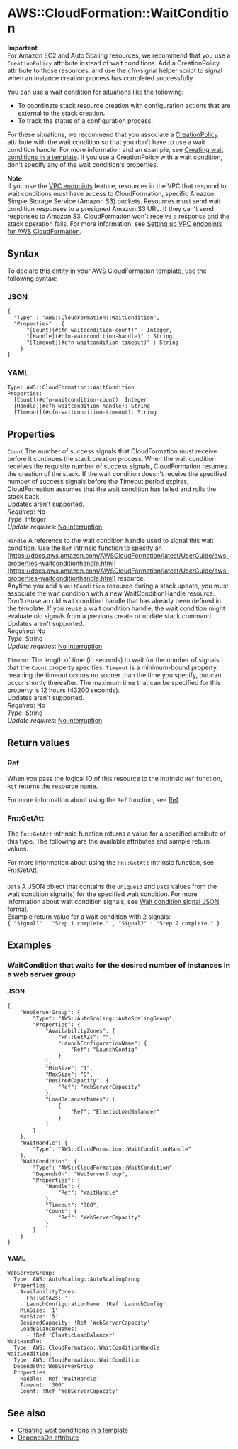 # AWS::CloudFormation::WaitCondition<a name="aws-properties-waitcondition"></a>

**Important**  
For Amazon EC2 and Auto Scaling resources, we recommend that you use a `CreationPolicy` attribute instead of wait conditions\. Add a CreationPolicy attribute to those resources, and use the cfn\-signal helper script to signal when an instance creation process has completed successfully\.

You can use a wait condition for situations like the following:

- To coordinate stack resource creation with configuration actions that are external to the stack creation\.
- To track the status of a configuration process\.

For these situations, we recommend that you associate a [CreationPolicy](https://docs.aws.amazon.com/AWSCloudFormation/latest/UserGuide/aws-attribute-creationpolicy.html) attribute with the wait condition so that you don't have to use a wait condition handle\. For more information and an example, see [Creating wait conditions in a template](https://docs.aws.amazon.com/AWSCloudFormation/latest/UserGuide/using-cfn-waitcondition.html)\. If you use a CreationPolicy with a wait condition, don't specify any of the wait condition's properties\.

**Note**  
If you use the [VPC endpoints](https://docs.aws.amazon.com/vpc/latest/userguide/vpc-endpoints.html) feature, resources in the VPC that respond to wait conditions must have access to CloudFormation, specific Amazon Simple Storage Service \(Amazon S3\) buckets\. Resources must send wait condition responses to a presigned Amazon S3 URL\. If they can't send responses to Amazon S3, CloudFormation won't receive a response and the stack operation fails\. For more information, see [Setting up VPC endpoints for AWS CloudFormation](https://docs.aws.amazon.com/AWSCloudFormation/latest/UserGuide/cfn-vpce-bucketnames.html)\.

## Syntax<a name="aws-properties-waitcondition-syntax"></a>

To declare this entity in your AWS CloudFormation template, use the following syntax:

### JSON<a name="aws-properties-waitcondition-syntax.json"></a>

```
{
  "Type" : "AWS::CloudFormation::WaitCondition",
  "Properties" : {
      "[Count](#cfn-waitcondition-count)" : Integer,
      "[Handle](#cfn-waitcondition-handle)" : String,
      "[Timeout](#cfn-waitcondition-timeout)" : String
    }
}
```

### YAML<a name="aws-properties-waitcondition-syntax.yaml"></a>

```
Type: AWS::CloudFormation::WaitCondition
Properties:
  [Count](#cfn-waitcondition-count): Integer
  [Handle](#cfn-waitcondition-handle): String
  [Timeout](#cfn-waitcondition-timeout): String
```

## Properties<a name="aws-properties-waitcondition-properties"></a>

`Count` <a name="cfn-waitcondition-count"></a>
The number of success signals that CloudFormation must receive before it continues the stack creation process\. When the wait condition receives the requisite number of success signals, CloudFormation resumes the creation of the stack\. If the wait condition doesn't receive the specified number of success signals before the Timeout period expires, CloudFormation assumes that the wait condition has failed and rolls the stack back\.  
Updates aren't supported\.  
_Required_: No  
_Type_: Integer  
_Update requires_: [No interruption](https://docs.aws.amazon.com/AWSCloudFormation/latest/UserGuide/using-cfn-updating-stacks-update-behaviors.html#update-no-interrupt)

`Handle` <a name="cfn-waitcondition-handle"></a>
A reference to the wait condition handle used to signal this wait condition\. Use the `Ref` intrinsic function to specify an [https://docs.aws.amazon.com/AWSCloudFormation/latest/UserGuide/aws-properties-waitconditionhandle.html](https://docs.aws.amazon.com/AWSCloudFormation/latest/UserGuide/aws-properties-waitconditionhandle.html) resource\.  
Anytime you add a `WaitCondition` resource during a stack update, you must associate the wait condition with a new WaitConditionHandle resource\. Don't reuse an old wait condition handle that has already been defined in the template\. If you reuse a wait condition handle, the wait condition might evaluate old signals from a previous create or update stack command\.  
Updates aren't supported\.  
_Required_: No  
_Type_: String  
_Update requires_: [No interruption](https://docs.aws.amazon.com/AWSCloudFormation/latest/UserGuide/using-cfn-updating-stacks-update-behaviors.html#update-no-interrupt)

`Timeout` <a name="cfn-waitcondition-timeout"></a>
The length of time \(in seconds\) to wait for the number of signals that the `Count` property specifies\. `Timeout` is a minimum\-bound property, meaning the timeout occurs no sooner than the time you specify, but can occur shortly thereafter\. The maximum time that can be specified for this property is 12 hours \(43200 seconds\)\.  
Updates aren't supported\.  
_Required_: No  
_Type_: String  
_Update requires_: [No interruption](https://docs.aws.amazon.com/AWSCloudFormation/latest/UserGuide/using-cfn-updating-stacks-update-behaviors.html#update-no-interrupt)

## Return values<a name="aws-properties-waitcondition-return-values"></a>

### Ref<a name="aws-properties-waitcondition-return-values-ref"></a>

When you pass the logical ID of this resource to the intrinsic `Ref` function, `Ref` returns the resource name\.

For more information about using the `Ref` function, see [Ref](https://docs.aws.amazon.com/AWSCloudFormation/latest/UserGuide/intrinsic-function-reference-ref.html)\.

### Fn::GetAtt<a name="aws-properties-waitcondition-return-values-fn--getatt"></a>

The `Fn::GetAtt` intrinsic function returns a value for a specified attribute of this type\. The following are the available attributes and sample return values\.

For more information about using the `Fn::GetAtt` intrinsic function, see [Fn::GetAtt](https://docs.aws.amazon.com/AWSCloudFormation/latest/UserGuide/intrinsic-function-reference-getatt.html)\.

#### <a name="aws-properties-waitcondition-return-values-fn--getatt-fn--getatt"></a>

`Data` <a name="Data-fn::getatt"></a>
A JSON object that contains the `UniqueId` and `Data` values from the wait condition signal\(s\) for the specified wait condition\. For more information about wait condition signals, see [Wait condition signal JSON format](https://docs.aws.amazon.com/AWSCloudFormation/latest/UserGuide/using-cfn-waitcondition.html#using-cfn-waitcondition-signaljson)\.  
Example return value for a wait condition with 2 signals:  
 `{ "Signal1" : "Step 1 complete." , "Signal2" : "Step 2 complete." }`

## Examples<a name="aws-properties-waitcondition--examples"></a>

### WaitCondition that waits for the desired number of instances in a web server group<a name="aws-properties-waitcondition--examples--WaitCondition_that_waits_for_the_desired_number_of_instances_in_a_web_server_group"></a>

#### JSON<a name="aws-properties-waitcondition--examples--WaitCondition_that_waits_for_the_desired_number_of_instances_in_a_web_server_group--json"></a>

```
{
    "WebServerGroup": {
        "Type": "AWS::AutoScaling::AutoScalingGroup",
        "Properties": {
            "AvailabilityZones": {
                "Fn::GetAZs": "",
                "LaunchConfigurationName": {
                    "Ref": "LaunchConfig"
                }
            },
            "MinSize": "1",
            "MaxSize": "5",
            "DesiredCapacity": {
                "Ref": "WebServerCapacity"
            },
            "LoadBalancerNames": [
                {
                    "Ref": "ElasticLoadBalancer"
                }
            ]
        }
    },
    "WaitHandle": {
        "Type": "AWS::CloudFormation::WaitConditionHandle"
    },
    "WaitCondition": {
        "Type": "AWS::CloudFormation::WaitCondition",
        "DependsOn": "WebServerGroup",
        "Properties": {
            "Handle": {
                "Ref": "WaitHandle"
            },
            "Timeout": "300",
            "Count": {
                "Ref": "WebServerCapacity"
            }
        }
    }
}
```

#### YAML<a name="aws-properties-waitcondition--examples--WaitCondition_that_waits_for_the_desired_number_of_instances_in_a_web_server_group--yaml"></a>

```
WebServerGroup:
  Type: AWS::AutoScaling::AutoScalingGroup
  Properties:
    AvailabilityZones:
      Fn::GetAZs: ''
      LaunchConfigurationName: !Ref 'LaunchConfig'
    MinSize: '1'
    MaxSize: '5'
    DesiredCapacity: !Ref 'WebServerCapacity'
    LoadBalancerNames:
      - !Ref 'ElasticLoadBalancer'
WaitHandle:
  Type: AWS::CloudFormation::WaitConditionHandle
WaitCondition:
  Type: AWS::CloudFormation::WaitCondition
  DependsOn: WebServerGroup
  Properties:
    Handle: !Ref 'WaitHandle'
    Timeout: '300'
    Count: !Ref 'WebServerCapacity'
```

## See also<a name="aws-properties-waitcondition--seealso"></a>

- [Creating wait conditions in a template](https://docs.aws.amazon.com/AWSCloudFormation/latest/UserGuide/using-cfn-waitcondition.html)
- [DependsOn attribute](https://docs.aws.amazon.com/AWSCloudFormation/latest/UserGuide/aws-attribute-dependson.html)

